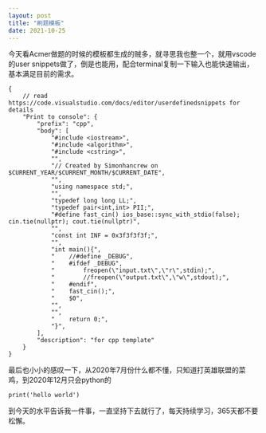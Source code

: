 ```yaml
---
layout: post 
title: "刷题模板"
date: 2021-10-25
---
```


今天看Acmer做题的时候的模板都生成的贼多，就寻思我也整一个，就用vscode的user snippets做了，倒是也能用，配合terminal复制一下输入也能快速输出，基本满足目前的需求。

```
{
	// read https://code.visualstudio.com/docs/editor/userdefinedsnippets for details
	"Print to console": {
		"prefix": "cpp",
		"body": [
			"#include <iostream>",
			"#include <algorithm>",
			"#include <cstring>",
			"",
			"// Created by Simonhancrew on $CURRENT_YEAR/$CURRENT_MONTH/$CURRENT_DATE",
			"",
			"using namespace std;",
			"",
			"typedef long long LL;",
			"typedef pair<int,int> PII;",
			"#define fast_cin() ios_base::sync_with_stdio(false); cin.tie(nullptr); cout.tie(nullptr)",
			"",
			"const int INF = 0x3f3f3f3f;",
			"",
			"int main(){",
			"    //#define _DEBUG",
			"    #ifdef _DEBUG",
			"        freopen(\"input.txt\",\"r\",stdin);",
			"        //freopen(\"output.txt\",\"w\",stdout);",
			"    #endif",
			"    fast_cin();",
			"    $0",
			"",
			"",
			"    return 0;",
			"}",
		],
		"description": "for cpp template"
	}
}
```

最后也小小的感叹一下，从2020年7月份什么都不懂，只知道打英雄联盟的菜鸡，到2020年12月只会python的

```
print('hello world') 
```

到今天的水平告诉我一件事，一直坚持下去就行了，每天持续学习，365天都不要松懈。

